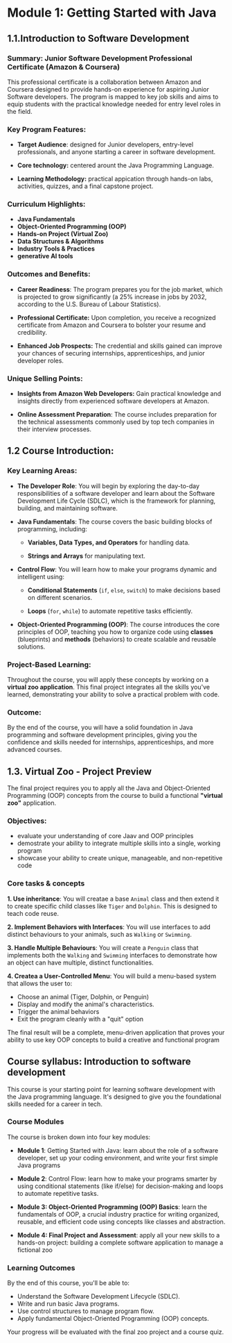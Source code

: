 # **Module 1: Getting Started with Java**

## **1.1.Introduction to Software Development**

### **Summary: Junior Software Development Professional Certificate (Amazon & Coursera)**

This professional certificate is a collaboration between Amazon and Coursera designed to provide hands-on experience for aspiring Junior Software developers. The program is mapped to key job skills and aims to equip students with the practical knowledge needed for entry level roles in the field.

### **Key Program Features**:

- **Target Audience**: designed for Junior developers, entry-level professionals, and anyone starting a career in software development.

- **Core technology:** centered arount the Java Programming Language.

- **Learning Methodology:** practical appication through hands-on labs, activities, quizzes, and a final capstone project.

### **Curriculum Highlights:**

- **Java Fundamentals**
- **Object-Oriented Programming (OOP)**
- **Hands-on Project (Virtual Zoo)**
- **Data Structures & Algorithms**
- **Industry Tools & Practices**
- **generative AI tools**

### **Outcomes and Benefits**:

- **Career Readiness**: The program prepares you for the job market, which is projected to grow significantly (a 25% increase in jobs by 2032, according to the U.S. Bureau of Labour Statistics).

- **Professional Certificate:** Upon completion, you receive a recognized certificate from Amazon and Coursera to bolster your resume and credibility.

- **Enhanced Job Prospects:** The credential and skills gained can improve your chances of securing internships, apprenticeships, and junior developer roles.

### Unique Selling Points:

- **Insights from Amazon Web Developers:** Gain practical knowledge and insights directly from experienced software developers at Amazon.

- **Online Assessment Preparation**: The course includes preparation for the technical assessments commonly used by top tech companies in their interview processes.

## **1.2 Course Introduction**:

### Key Learning Areas:

- **The Developer Role**: You will begin by exploring the day-to-day responsibilities of a software developer and learn about the Software Development Life Cycle (SDLC), which is the framework for planning, building, and maintaining software.

- **Java Fundamentals**: The course covers the basic building blocks of programming, including:
  - **Variables, Data Types, and Operators** for handling data.

  - **Strings and Arrays** for manipulating text.

- **Control Flow**: You will learn how to make your programs dynamic and intelligent using:
  - **Conditional Statements** (`if`, `else`, `switch`) to make decisions based on different scenarios.

  - **Loops** (`for`, `while`) to automate repetitive tasks efficiently.

- **Object-Oriented Programming (OOP)**: The course introduces the core principles of OOP, teaching you how to organize code using **classes** (blueprints) and **methods** (behaviors) to create scalable and reusable solutions.

### **Project-Based Learning**:

Throughout the course, you will apply these concepts by working on a **virtual zoo application**. This final project integrates all the skills you've learned, demonstrating your ability to solve a practical problem with code.

### **Outcome**:

By the end of the course, you will have a solid foundation in Java programming and software development principles, giving you the confidence and skills needed for internships, apprenticeships, and more advanced courses.

## **1.3. Virtual Zoo - Project Preview**

The final project requires you to apply all the Java and Object-Oriented Programming (OOP) concepts from the course to build a functional **"virtual zoo"** application.

### **Objectives**:

- evaluate your understanding of core Jaav and OOP principles
- demostrate your ability to integrate multiple skills into a single, working program
- showcase your ability to create unique, manageable, and non-repetitive code

### **Core tasks & concepts**

**1. Use inheritance**: You will creatae a base `Animal` class and then extend it to create specific child classes like `Tiger` and `Dolphin`. This is designed to teach code reuse.

**2. Implement Behaviors with Interfaces**: You will use interfaces to add distinct behaviours to your animals, such as `Walking` or `Swimming`.

**3. Handle Multiple Behaviours**: You will create a `Penguin` class that implements both the `Walking` and `Swimming` interfaces to demonstrate how an object can have multiple, distinct functionalities.

**4. Createa a User-Controlled Menu**: You will build a menu-based system that allows the user to:
  - Choose an animal (Tiger, Dolphin, or Penguin)
  - Display and modify the animal's characteristics.
  - Trigger the animal behaviors
  - Exit the program cleanly with a "quit" option

The final result will be a complete, menu-driven application that proves your ability to use key OOP concepts to build a creative and functional program

## **Course syllabus: Introduction to software development**

This course is your starting point for learning software development with the Java programming language. It's designed to give you the foundational skills needed for a career in tech.

### **Course Modules**

The course is broken down into four key modules:

- **Module 1**: Getting Started with Java: learn about the role of a software developer, set up your coding environment, and write your first simple Java programs

- **Module 2**: Control Flow: learn how to make your programs smarter by using conditional statements (like if/else) for decision-making and loops to automate repetitive tasks.

- **Module 3: Object-Oriented Programming (OOP) Basics**: learn the fundamentals of OOP, a crucial industry practice for writing organized, reusable, and efficient code using concepts like classes and abstraction.

- **Module 4: Final Project and Assessment**: apply all your new skills to a hands-on project: building a complete software application to manage a fictional zoo

### **Learning Outcomes**

By the end of this course, you'll be able to:

- Understand the Software Development Lifecycle (SDLC).
- Write and run basic Java programs.
- Use control structures to manage program flow.
- Apply fundamental Object-Oriented Programming (OOP) concepts.

Your progress will be evaluated with the final zoo project and a course quiz.
